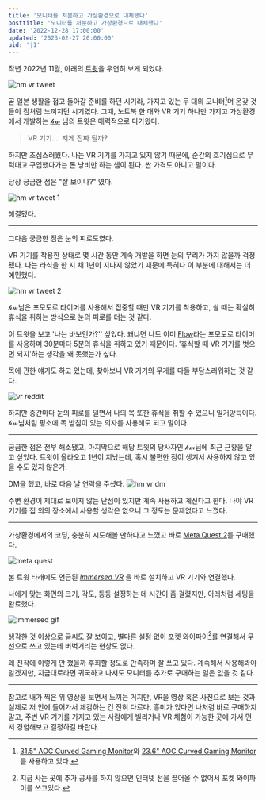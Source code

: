 ```yaml
---
title: '모니터를 처분하고 가상환경으로 대체했다'
posttitle: '모니터를 처분하고 가상환경으로 대체했다'
date: '2022-12-28 17:00:00'
updated: '2023-02-27 20:00:00'
uid: 'j1'
---
```


작년 2022년 11월, 아래의 [트윗](https://twitter.com/hmartapp/status/1444891624538996740?s=20)을 우연히 보게 되었다.

![hm vr tweet](/images/hm-vr-setup.webp)

곧 일본 생활을 접고 돌아갈 준비를 하던 시기라, 가지고 있는 두 대의 모니터[^a]며 온갖 것들이 짐처럼 느껴지던 시기였다. 그때, 노트북 한 대와 VR 기기 하나만 가지고 가상환경에서 개발하는 [𝒽𝓂](https://twitter.com/hmartapp) 님의 트윗은 매력적으로 다가왔다.

> VR 기기.... 저게 진짜 될까?

하지만 조심스러웠다. 나는 VR 기기를 가지고 있지 않기 때문에, 순간의 호기심으로 무턱대고 구입했다가는 돈 낭비만 하는 셈이 된다. 싼 가격도 아니고 말이다.

당장 궁금한 점은 "잘 보이나?" 였다.

![hm vr tweet 1](/images/hm-vr-tweet-1.webp)

해결됐다.

---

그다음 궁금한 점은 눈의 피로도였다.

VR 기기를 착용한 상태로 몇 시간 동안 계속 개발을 하면 눈의 무리가 가지 않을까 걱정됐다. 나는 라식을 한 지 채 1년이 지나지 않았기 때문에 특히나 이 부분에 대해서는 더 예민했다.

![hm vr tweet 2](/images/hm-vr-tweet-2.webp)

𝒽𝓂님은 포모도로 타이머를 사용해서 집중할 때만 VR 기기를 착용하고, 쉴 때는 확실히 휴식을 취하는 방식으로 눈의 피로를 더는 것 같다.

이 트윗을 보고 '나는 바보인가?'' 싶었다. 왜냐면 나도 이미 [Flow](https://flowapp.info/)라는 포모도로 타이머를 사용하며 30분마다 5분의 휴식을 취하고 있기 때문이다. '휴식할 때 VR 기기를 벗으면 되지'하는 생각을 왜 못했는가 싶다.

목에 관한 얘기도 하고 있는데, 찾아보니 VR 기기의 무게를 다들 부담스러워하는 것 같다.

![vr reddit](/images/vr-reddit.webp)

하지만 중간마다 눈의 피로를 덜면서 나의 목 또한 휴식을 취할 수 있으니 일거양득이다. 𝒽𝓂님처럼 평소에 목 받침이 있는 의자를 사용해도 되고 말이다.

---

궁금한 점은 전부 해소됐고, 마지막으로 해당 트윗의 당사자인 𝒽𝓂님에 최근 근황을 알고 싶었다. 트윗이 올라오고 1년이 지났는데, 혹시 불편한 점이 생겨서 사용하지 않고 있을 수도 있지 않은가.

DM을 했고, 바로 다음 날 연락을 주셨다.
![hm vr dm](/images/hm-vr-dm.webp)

주변 환경이 제대로 보이지 않는 단점이 있지만 계속 사용하고 계신다고 한다. 나야 VR 기기를 집 외의 장소에서 사용할 생각은 없으니 그 정도는 문제없다고 느꼈다.

---

가상환경에서의 코딩, 충분히 시도해볼 만하다고 느꼈고 바로 [Meta Quest 2](https://www.meta.com/jp/en/quest/products/quest-2/)를 구매했다.

![meta quest](/images/meta-quest.webp)

본 트윗 타래에도 언급된 [_Immersed VR_](https://immersed.com/) 을 바로 설치하고 VR 기기와 연결했다.

나에게 맞는 화면의 크기, 각도, 등등 설정하는 데 시간이 좀 걸렸지만, 아래처럼 세팅을 완료했다.

![immersed gif](/images/immersed.gif)

생각한 것 이상으로 글씨도 잘 보이고, 별다른 설정 없이 포켓 와이파이[^b]를 연결해서 무선으로 쓰고 있는데 버벅거리는 현상도 없다.

왜 진작에 이렇게 안 했을까 후회할 정도로 만족하며 잘 쓰고 있다.
계속해서 사용해봐야 알겠지만, 지금대로라면 귀국하고 나서도 모니터를 추가로 구매하는 일은 없을 것 같다.

---

참고로 내가 찍은 위 영상을 보면서 느끼는 거지만, VR을 영상 혹은 사진으로 보는 것과 실제로 저 안에 들어가서 체감하는 건 전혀 다르다. 흥미가 있다면 나처럼 바로 구매하지 말고, 주변 VR 기기를 가지고 있는 사람에게 빌리거나 VR 체험이 가능한 곳에 가서 먼저 경험해보고 결정하길 바란다.

[^a]: [31.5" AOC Curved Gaming Monitor](https://www.amazon.co.jp/-/en/gp/product/B07KSNSFLB/ref=ppx_yo_dt_b_search_asin_title?ie=UTF8&psc=1)와 [23.6" AOC Curved Gaming Monitor](https://www.amazon.co.jp/-/en/gp/product/B07KSDKWCC/ref=ppx_yo_dt_b_search_asin_title?ie=UTF8&psc=1)를 사용하고 있다.
[^b]: 지금 사는 곳에 추가 공사를 하지 않으면 인터넷 선을 끌어올 수 없어서 포켓 와이파이를 쓰고있다.
